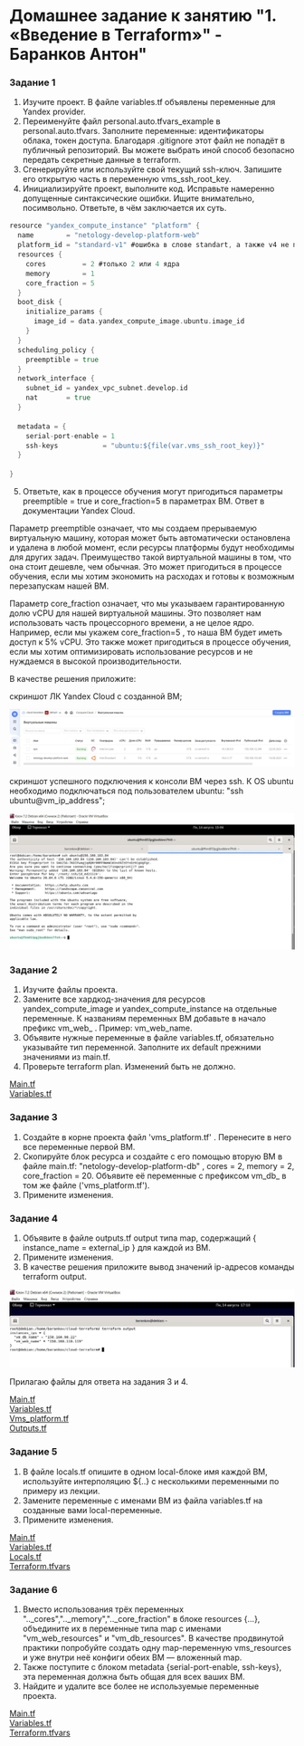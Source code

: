 # Домашнее задание к занятию "1. «Введение в Terraform»" - Баранков Антон"

### Задание 1
1. Изучите проект. В файле variables.tf объявлены переменные для Yandex provider.  
2. Переименуйте файл personal.auto.tfvars_example в personal.auto.tfvars. Заполните переменные: идентификаторы облака, токен доступа. Благодаря .gitignore этот файл не попадёт в публичный репозиторий. Вы можете выбрать иной способ безопасно передать секретные данные в terraform.  
3. Сгенерируйте или используйте свой текущий ssh-ключ. Запишите его открытую часть в переменную vms_ssh_root_key.  
4. Инициализируйте проект, выполните код. Исправьте намеренно допущенные синтаксические ошибки. Ищите внимательно, посимвольно. Ответьте, в чём заключается их суть.  

```go
resource "yandex_compute_instance" "platform" {
  name        = "netology-develop-platform-web"
  platform_id = "standard-v1" #ошибка в слове standart, а также v4 не поддерживается Яндекс.Cloud)
  resources {
    cores         = 2 #только 2 или 4 ядра
    memory        = 1
    core_fraction = 5
  }
  boot_disk {
    initialize_params {
      image_id = data.yandex_compute_image.ubuntu.image_id
    }
  }
  scheduling_policy {
    preemptible = true
  }
  network_interface {
    subnet_id = yandex_vpc_subnet.develop.id
    nat       = true
  }

  metadata = {
    serial-port-enable = 1
    ssh-keys           = "ubuntu:${file(var.vms_ssh_root_key)}"
  }

}
```

5. Ответьте, как в процессе обучения могут пригодиться параметры preemptible = true и core_fraction=5 в параметрах ВМ. Ответ в документации Yandex Cloud.  

Параметр preemptible означает, что мы создаем прерываемую виртуальную машину, которая может быть автоматически остановлена и удалена в любой момент, если ресурсы платформы будут необходимы для других задач. Преимущество такой виртуальной машины в том, что она стоит дешевле, чем обычная. Это может пригодиться в процессе обучения, если мы хотим экономить на расходах и готовы к возможным перезапускам нашей ВМ.  

Параметр core_fraction означает, что мы указываем гарантированную долю vCPU для нашей виртуальной машины. Это позволяет нам использовать часть процессорного времени, а не целое ядро. Например, если мы укажем core_fraction=5 , то наша ВМ будет иметь доступ к 5% vCPU. Это также может пригодиться в процессе обучения, если мы хотим оптимизировать использование ресурсов и не нуждаемся в высокой производительности.  


В качестве решения приложите:  

скриншот ЛК Yandex Cloud с созданной ВМ;  

![Скриншот](img/1.1.JPG)

скриншот успешного подключения к консоли ВМ через ssh. К OS ubuntu необходимо подключаться под пользователем ubuntu: "ssh ubuntu@vm_ip_address";  

![Скриншот](img/1.2.JPG)

### Задание 2
1. Изучите файлы проекта.  
2. Замените все хардкод-значения для ресурсов yandex_compute_image и yandex_compute_instance на отдельные переменные. К названиям переменных ВМ добавьте в начало префикс vm_web_ . Пример: vm_web_name.  
3. Объявите нужные переменные в файле variables.tf, обязательно указывайте тип переменной. Заполните их default прежними значениями из main.tf.  
4. Проверьте terraform plan. Изменений быть не должно.  

[Main.tf](./2/Main.tf)  
[Variables.tf](./2/Variables.tf)  

### Задание 3
1. Создайте в корне проекта файл 'vms_platform.tf' . Перенесите в него все переменные первой ВМ.  
2. Скопируйте блок ресурса и создайте с его помощью вторую ВМ в файле main.tf: "netology-develop-platform-db" , cores = 2, memory = 2, core_fraction = 20. Объявите её переменные с префиксом vm_db_ в том же файле ('vms_platform.tf').  
3. Примените изменения.  

### Задание 4
1. Объявите в файле outputs.tf output типа map, содержащий { instance_name = external_ip } для каждой из ВМ.  
2. Примените изменения.  
3. В качестве решения приложите вывод значений ip-адресов команды terraform output.  

![Скриншот](./4/4.JPG)

Прилагаю файлы для ответа на задания 3 и 4.  

[Main.tf](./4/Main.tf)  
[Variables.tf](./4/Variables.tf)  
[Vms_platform.tf](./4/Vms_platform.tf)  
[Outputs.tf](./4/Outputs.tf)  

### Задание 5
1. В файле locals.tf опишите в одном local-блоке имя каждой ВМ, используйте интерполяцию ${..} с несколькими переменными по примеру из лекции.  
2. Замените переменные с именами ВМ из файла variables.tf на созданные вами local-переменные.  
3. Примените изменения.  

[Main.tf](./5/Main.tf)  
[Variables.tf](./5/Variables.tf)  
[Locals.tf](./5/Locals.tf)  
[Terraform.tfvars](./5/Terraform.tfvars)  

### Задание 6
1. Вместо использования трёх переменных ".._cores",".._memory",".._core_fraction" в блоке resources {...}, объедините их в переменные типа map с именами "vm_web_resources" и "vm_db_resources". В качестве продвинутой практики попробуйте создать одну map-переменную vms_resources и уже внутри неё конфиги обеих ВМ — вложенный map.  
2. Также поступите с блоком metadata {serial-port-enable, ssh-keys}, эта переменная должна быть общая для всех ваших ВМ.  
3. Найдите и удалите все более не используемые переменные проекта.  

[Main.tf](./6/Main.tf)  
[Variables.tf](./6/Variables.tf)  
[Terraform.tfvars](./6/Terraform.tfvars)  



